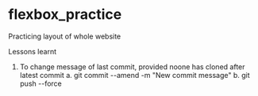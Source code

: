 # flexbox_practice
Practicing layout of whole website

Lessons learnt
1. To change message of last commit, provided noone has cloned after latest commit
    a. git commit --amend -m "New commit message" 
    b. git push --force
